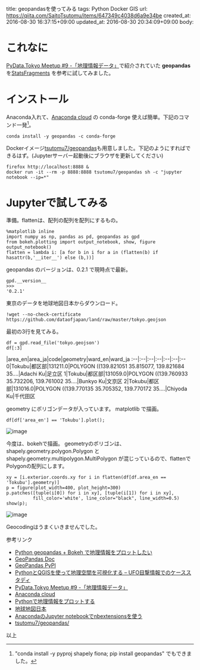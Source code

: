 title: geopandasを使ってみる
tags: Python Docker GIS
url: https://qiita.com/SaitoTsutomu/items/647349c4038d6a9e34be
created_at: 2016-08-30 16:37:15+09:00
updated_at: 2016-08-30 20:34:09+09:00
body:

# これなに
[PyData.Tokyo Meetup #9 -「地理情報データ」](http://pydatatokyo.connpass.com/event/38198/)で紹介されていた **geopandas** を[StatsFragments](http://sinhrks.hatenablog.com/entry/2015/07/18/215951) を参考に試してみました。

# インストール
Anaconda入れて、[Anaconda cloud](https://anaconda.org/) の conda-forge 使えば簡単。下記のコマンド一発[^1]。

```bash:bash
conda install -y geopandas -c conda-forge
```

Dockerイメージ[tsutomu7/geopandas](https://hub.docker.com/r/tsutomu7/geopandas/)も用意しました。下記のようにすればできるはず。(Jupyterサーバー起動後にブラウザを更新してください)

```bash:bash
firefox http://localhost:8888 &
docker run -it --rm -p 8888:8888 tsutomu7/geopandas sh -c "jupyter notebook --ip=*"
```

# Jupyterで試してみる
準備。flattenは、配列の配列を配列にするもの。

```py3:python3
%matplotlib inline
import numpy as np, pandas as pd, geopandas as gpd
from bokeh.plotting import output_notebook, show, figure
output_notebook()
flatten = lambda i: [a for b in i for a in (flatten(b) if hasattr(b,'__iter__') else (b,))]
```

geopandas のバージョンは、0.2.1 で現時点で最新。

```py3:python3
gpd.__version__
>>>
'0.2.1'
```

東京のデータを地球地図日本からダウンロード。

```py3:python3
!wget --no-check-certificate https://github.com/dataofjapan/land/raw/master/tokyo.geojson
```

最初の3行を見てみる。

```py3:python3
df = gpd.read_file('tokyo.geojson')
df[:3]
```

 |area_en|area_ja|code|geometry|ward_en|ward_ja
:--|:--|:--|:--|:--|:--|:--
0|Tokubu|都区部|131211.0|POLYGON ((139.821051 35.815077, 139.821684 35....|Adachi Ku|足立区
1|Tokubu|都区部|131059.0|POLYGON ((139.760933 35.732206, 139.761002 35....|Bunkyo Ku|文京区
2|Tokubu|都区部|131016.0|POLYGON ((139.770135 35.705352, 139.770172 35....|Chiyoda Ku|千代田区

geometry にポリゴンデータが入っています。
matplotlib で描画。

```py3:python3
df[df['area_en'] == 'Tokubu'].plot();
```

![image](https://qiita-image-store.s3.amazonaws.com/0/13955/eeb465cf-7bc1-2a3d-0328-9550b681ca44.png)

今度は、bokehで描画。
geometryのポリゴンは、shapely.geometry.polygon.Polygon と shapely.geometry.multipolygon.MultiPolygon が混じっているので、flattenでPolygonの配列にします。

```py3:python3
xy = [i.exterior.coords.xy for i in flatten(df[df.area_en == 'Tokubu'].geometry)]
p = figure(plot_width=400, plot_height=300)
p.patches([tuple(i[0]) for i in xy], [tuple(i[1]) for i in xy], 
          fill_color='white', line_color="black", line_width=0.5)
show(p);
```

![image](https://qiita-image-store.s3.amazonaws.com/0/13955/5ae4cb3b-97f5-6915-5c7a-125a41829102.png)

Geocodingはうまくいきませんでした。

参考リンク

- [Python geopandas + Bokeh で地理情報をプロットしたい](http://sinhrks.hatenablog.com/entry/2015/07/18/215951)
- [GeoPandas Doc](http://geopandas.org/)
- [GeoPandas PyPI](https://pypi.python.org/pypi/geopandas/)
- [PythonとQGISを使って地理空間を可視化する – UFO目撃情報でのケーススタディ](http://postd.cc/using-python-and-qgis-for-geospatial-visualizations-a-case-study/)
- [PyData.Tokyo Meetup #9 -「地理情報データ」](http://pydatatokyo.connpass.com/event/38198/)
- [Anaconda cloud](https://anaconda.org/)
- [Pythonで地理情報をプロットする](http://qiita.com/K-1/items/dacb66fed98c2d738963)
- [地球地図日本](http://www.gsi.go.jp/kankyochiri/gm_jpn.html)
- [AnacondaのJupyter notebookでnbextensionsを使う](http://qiita.com/Tsutomu-KKE@github/items/1326e05eb992a8aa849d)
- [tsutomu7/geopandas/](https://hub.docker.com/r/tsutomu7/geopandas/)

[^1]: "conda install -y pyproj shapely fiona; pip install geopandas" でもできました。

以上

